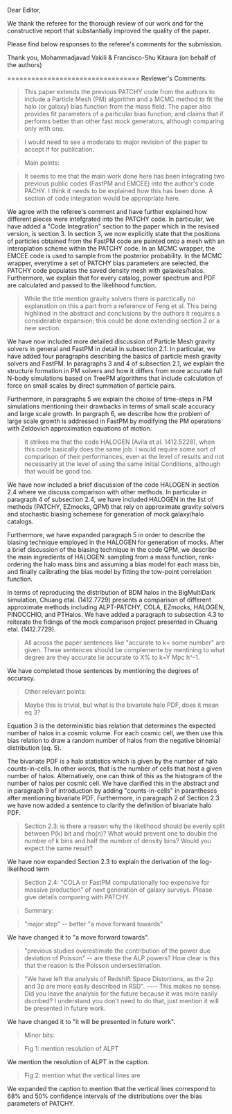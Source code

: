 Dear Editor,

We thank the referee for the thorough review of our work and for the constructive report that 
substantially improved the quality of the paper.

Please find below responses to the referee's comments for the submission.

Thank you, Mohammadjavad Vakili & Francisco-Shu Kitaura (on behalf of the authors)

=================================
Reviewer's Comments:

>This paper extends the previous PATCHY code from the authors to include a Particle Mesh (PM) 
algorithm and a MCMC method to fit the halo (or galaxy) bias function from the mass field. 
The paper also provides fit parameters of a particular bias function, and claims that if 
performs better than other fast mock generators, although comparing only with one.

>I would need to see a moderate to major revision of the paper to accept if for publication.

>Main points:

>It seems to me that the main work done here has been integrating two previous public codes (FastPM and EMCEE) 
into the author's code PACHY. I think it needs to be explained how this has been done. 
A section of code integration would be appropriate here.

We agree with the referee's comment and have further explained how different pieces were intefgrated into the 
PATCHY code. In particular, we have added a "Code Integration" section to the paper which in the revised version, is 
section 3. In section 3, we now explicitly state that the positions of particles obtained from the FastPM code are painted
onto a mesh with an interoplation scheme within the PATCHY code. In an MCMC wrapper, the EMCEE code is used to sample from the 
posterior probability. In the MCMC wrapper, everytime a set of PATCHY bias parameters are selected, the PATCHY code populates 
the saved density mesh with galaxies/halos. Furthermore, we explain that for every catalog, power spectrum and 
PDF are calculated and passed to the likelihood function. 

>While the title mention gravity solvers there is parctically no explanation on 
this a part from a reference of Feng et al. This being highlined in the abstract 
and conclusions by the authors it requires a considerable expansion; 
this could be done extending section 2 or a new section.

We have now included more detailed discussion of Particle Mesh gravity solvers in general and FastPM in detail
in subsection 2.1. In particular, we have added four paragraphs describing the basics of particle mesh gravity 
solvers and FastPM. In paragraphs 3 and 4 of subsection 2.1, we explain the structure formation in PM solvers and how it 
differs from more accurate full N-body simulations based on TreePM algorithms that include calculation of force 
on small scales by direct summation of particle pairs. 

Furthermore, in paragraphs 5 we explain the choise of time-steps in PM simulations mentioning 
their drawbacks in terms of small scale accuracy and large scale growth. In pargraph 6, we describe 
how the problem of large scale growth is addressed in FastPM by modifying the PM operations with 
Zeldovich approximation equations of motion.


>It strikes me that the code HALOGEN (Avila et al. 1412.5228), 
when this code basically does the same job. I would require some 
sort of comparison of their performances, even at the level of results 
and not necessarily at the level of using the same Initial Conditions, although
that would be good too.

We have now included a brief discussion of the code HALOGEN in section 2.4 where we discuss comparison 
with other methods. In particular in paragraph 4 of subsection 2.4, we have included HALOGEN in 
the list of methods (PATCHY, EZmocks, QPM) that rely on approximate gravity solvers and stochastic biasing 
schemese for generation of mock galaxy/halo catalogs. 

Furthermore, we have expanded paragraph 5 in order to describe the biasing technique employed in 
the HALOGEN for generation of mocks. After a brief discussion of the biasing technique in the 
code QPM, we describe the main ingredients of HALOGEN: sampling from a mass function, rank-ordering the 
halo mass bins and assuming a bias model for each mass bin, and finally calibrating the bias model 
by fitting the tow-point correlation function. 

In terms of reproducing the distribution of BDM halos in the BigMultiDark simulation, 
Chuang etal. (1412.7729) presents a comparison of different approximate methods including 
ALPT-PATCHY, COLA, EZmocks, HALOGEN, PINOCCHIO, and PTHalos. We have added a paragraph to 
subsection 4.3 to reiterate the fidings of the mock comparison project presented in 
Chuang etal. (1412.7729). 

>All across the paper sentences like "accurate to k= some number" are given. 
These sentences should be complemente by mentining to what degree are 
they accurate lie accurate to X% to k=Y Mpc h^-1.

We have completed those sentences by mentioning the degrees of accuracy.

>Other relevant points:

>Maybe this is trivial, but what is the bivariate halo PDF, does it mean eq 3?

Equation 3 is the deterministic bias relation that determines the expected number 
of halos in a cosmic volume. For each cosmic cell, we then use this bias relation 
to draw a random number of halos from the negative binomial distribution (eq. 5).

The bivariate PDF is a halo statistics which is given by the number of halo counts-in-cells.
In other words, that is the number of cells that host a given number of halos. Alternatively, one 
can think of this as the histogram of the number of halos per cosmic cell. 
We have clarified this in the abstract and in paragraph 9 of introduction 
by adding "counts-in-cells" in parantheses after mentioning bivariate PDF. Furthermore, in paragraph 2 
of Section 2.3 we have now added a sentence to clarify the definition of bivariate halo PDF.

>Section 2.3: is there a reason why the likelihood should be evenly split between 
P(k) bit and rho(n)? What would prevent one to double the number of k bins and 
half the number of density bins? Would you expect the same result?

We have now expanded Section 2.3 to explain the derivation of the log-likelihood term 

>Section 2.4: "COLA or FastPM computationally too expensive for massive production" 
of next generation of galaxy surveys. Please give details comparing with PATCHY.

>Summary:

>"major step" -- better "a move forward towards"

We have changed it to "a move forward towards".

>"previous studies overestimate the contribution of the power due deviation of Poisson" 
-- are these the ALP powers? How clear is this that the reason is the Poisson undersestimation.

>"We have left the analysis of Redshift Space Distortions, as the 2p and 3p are 
more easily described in RSD". ---- This makes no sense. Did you leave the analysis 
for the future because it was more easily dscribed? I understand you don't need to do that, 
just mention it will be presented in future work.

We have changed it to "it will be presented in future work".

>Minor bits:

>Fig 1: mention resolution of ALPT

We mention the resolution of ALPT in the caption.

>Fig 2: mention what the vertical lines are

We expanded the caption to mention that the vertical lines correspond to 68% and 50% confidence intervals of the distributions over the bias parameters of PATCHY.
